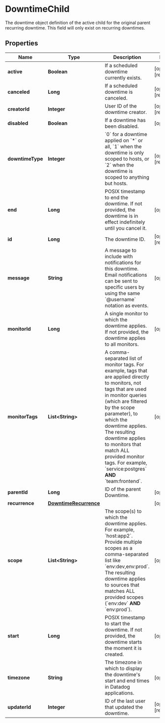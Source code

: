 # DowntimeChild

The downtime object definition of the active child for the original parent recurring downtime. This field will only exist on recurring downtimes.

## Properties

| Name             | Type                                            | Description                                                                                                                                                                                                                                                                                                                                                                          | Notes                 |
| ---------------- | ----------------------------------------------- | ------------------------------------------------------------------------------------------------------------------------------------------------------------------------------------------------------------------------------------------------------------------------------------------------------------------------------------------------------------------------------------ | --------------------- |
| **active**       | **Boolean**                                     | If a scheduled downtime currently exists.                                                                                                                                                                                                                                                                                                                                            | [optional] [readonly] |
| **canceled**     | **Long**                                        | If a scheduled downtime is canceled.                                                                                                                                                                                                                                                                                                                                                 | [optional] [readonly] |
| **creatorId**    | **Integer**                                     | User ID of the downtime creator.                                                                                                                                                                                                                                                                                                                                                     | [optional] [readonly] |
| **disabled**     | **Boolean**                                     | If a downtime has been disabled.                                                                                                                                                                                                                                                                                                                                                     | [optional]            |
| **downtimeType** | **Integer**                                     | &#x60;0&#x60; for a downtime applied on &#x60;\*&#x60; or all, &#x60;1&#x60; when the downtime is only scoped to hosts, or &#x60;2&#x60; when the downtime is scoped to anything but hosts.                                                                                                                                                                                          | [optional] [readonly] |
| **end**          | **Long**                                        | POSIX timestamp to end the downtime. If not provided, the downtime is in effect indefinitely until you cancel it.                                                                                                                                                                                                                                                                    | [optional]            |
| **id**           | **Long**                                        | The downtime ID.                                                                                                                                                                                                                                                                                                                                                                     | [optional] [readonly] |
| **message**      | **String**                                      | A message to include with notifications for this downtime. Email notifications can be sent to specific users by using the same &#x60;@username&#x60; notation as events.                                                                                                                                                                                                             | [optional]            |
| **monitorId**    | **Long**                                        | A single monitor to which the downtime applies. If not provided, the downtime applies to all monitors.                                                                                                                                                                                                                                                                               | [optional]            |
| **monitorTags**  | **List&lt;String&gt;**                          | A comma-separated list of monitor tags. For example, tags that are applied directly to monitors, not tags that are used in monitor queries (which are filtered by the scope parameter), to which the downtime applies. The resulting downtime applies to monitors that match ALL provided monitor tags. For example, &#x60;service:postgres&#x60; **AND** &#x60;team:frontend&#x60;. | [optional]            |
| **parentId**     | **Long**                                        | ID of the parent Downtime.                                                                                                                                                                                                                                                                                                                                                           | [optional]            |
| **recurrence**   | [**DowntimeRecurrence**](DowntimeRecurrence.md) |                                                                                                                                                                                                                                                                                                                                                                                      | [optional]            |
| **scope**        | **List&lt;String&gt;**                          | The scope(s) to which the downtime applies. For example, &#x60;host:app2&#x60;. Provide multiple scopes as a comma-separated list like &#x60;env:dev,env:prod&#x60;. The resulting downtime applies to sources that matches ALL provided scopes (&#x60;env:dev&#x60; **AND** &#x60;env:prod&#x60;).                                                                                  | [optional]            |
| **start**        | **Long**                                        | POSIX timestamp to start the downtime. If not provided, the downtime starts the moment it is created.                                                                                                                                                                                                                                                                                | [optional]            |
| **timezone**     | **String**                                      | The timezone in which to display the downtime&#39;s start and end times in Datadog applications.                                                                                                                                                                                                                                                                                     | [optional]            |
| **updaterId**    | **Integer**                                     | ID of the last user that updated the downtime.                                                                                                                                                                                                                                                                                                                                       | [optional] [readonly] |
